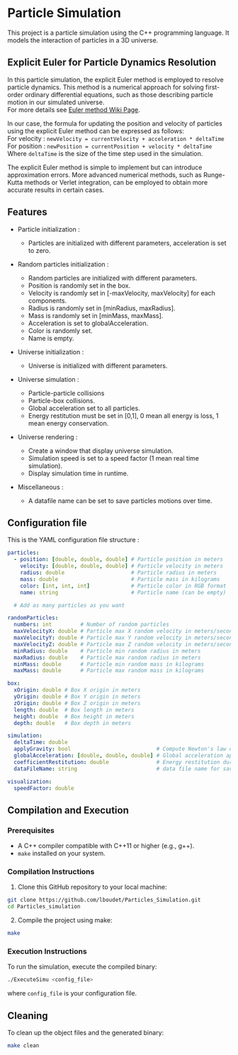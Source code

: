 # Particle Simulation

This project is a particle simulation using the C++ programming language. It models the interaction of particles in a 3D universe.


## Explicit Euler for Particle Dynamics Resolution

In this particle simulation, the explicit Euler method is employed to resolve particle dynamics. This method is a numerical approach for solving first-order ordinary differential equations, such as those describing particle motion in our simulated universe.\
For more details see [Euler method Wiki Page](https://en.wikipedia.org/wiki/Euler_method).

In our case, the formula for updating the position and velocity of particles using the explicit Euler method can be expressed as follows:\
For velocity : `newVelocity = currentVelocity + acceleration * deltaTime`\
For position : `newPosition = currentPosition + velocity * deltaTime`\
Where `deltaTime` is the size of the time step used in the simulation.

The explicit Euler method is simple to implement but can introduce approximation errors. More advanced numerical methods, such as Runge-Kutta methods or Verlet integration, can be employed to obtain more accurate results in certain cases.

## Features

- Particle initialization :
  - Particles are initialized with different parameters, acceleration is set to zero.

- Random particles initialization :
  - Random particles are initialized with different parameters.
  - Position is randomly set in the box.
  - Velocity is randomly set in [-maxVelocity, maxVelocity] for each components.
  - Radius is randomly set in [minRadius, maxRadius].
  - Mass is randomly set in [minMass, maxMass].
  - Acceleration is set to globalAcceleration.
  - Color is randomly set.
  - Name is empty.

- Universe initialization :
  - Universe is initialized with different parameters.

- Universe simulation :
  - Particle-particle collisions
  - Particle-box collisions.
  - Global acceleration set to all particles.
  - Energy restitution must be set in [0,1], 0 mean all energy is loss, 1 mean energy conservation.

- Universe rendering :
  - Create a window that display universe simulation.
  - Simulation speed is set to a speed factor (1 mean real time simulation).
  - Display simulation time in runtime.

- Miscellaneous :
  - A datafile name can be set to save particles motions over time.

## Configuration file

This is the YAML configuration file structure :
```yaml
particles:
  - position: [double, double, double] # Particle position in meters
    velocity: [double, double, double] # Particle velocity in meters
    radius: double                     # Particle radius in meters
    mass: double                       # Particle mass in kilograms
    color: [int, int, int]             # Particle color in RGB format
    name: string                       # Particle name (can be empty)

  # Add as many particles as you want

randomParticles:
  numbers: int         # Number of random particles
  maxVelocityX: double # Particle max X random velocity in meters/second
  maxVelocityY: double # Particle max Y random velocity in meters/second
  maxVelocityZ: double # Particle max Z random velocity in meters/second
  minRadius: double    # Particle min random radius in meters
  maxRadius: double    # Particle max random radius in meters
  minMass: double      # Particle min random mass in kilograms
  maxMass: double      # Particle max random mass in kilograms

box:
  xOrigin: double # Box X origin in meters
  yOrigin: double # Box Y origin in meters
  zOrigin: double # Box Z origin in meters
  length: double  # Box length in meters
  height: double  # Box height in meters
  depth: double   # Box depth in meters

simulation:
  deltaTime: double
  applyGravity: bool                           # Compute Newton's law of universal gravitation
  globalAcceleration: [double, double, double] # Global acceleration applied to all objects
  coefficientRestitution: double               # Energy restitution during collision (1.0 mean energy conservation)
  dataFileName: string                         # data file name for saving particles positions through time (can be empty)

visualization:
  speedFactor: double
```

## Compilation and Execution

### Prerequisites

- A C++ compiler compatible with C++11 or higher (e.g., g++).
- `make` installed on your system.

### Compilation Instructions

1. Clone this GitHub repository to your local machine:
```bash
git clone https://github.com/lboudet/Particles_Simulation.git
cd Particles_simulation
```

2. Compile the project using make:
```bash
make
```

### Execution Instructions

To run the simulation, execute the compiled binary:
```bash
./ExecuteSimu <config_file>
```
where `config_file` is your configuration file.

## Cleaning

To clean up the object files and the generated binary:
```bash
make clean
```